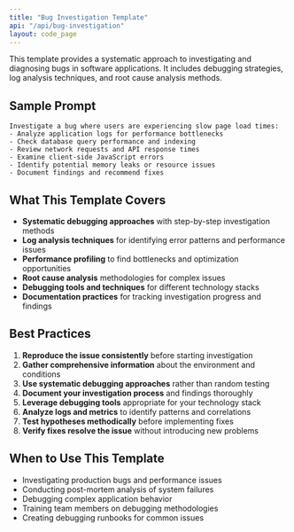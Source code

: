 ```yaml
---
title: "Bug Investigation Template"
api: "/api/bug-investigation"
layout: code_page
---
```


This template provides a systematic approach to investigating and diagnosing bugs in software applications. It includes debugging strategies, log analysis techniques, and root cause analysis methods.

## Sample Prompt

```
Investigate a bug where users are experiencing slow page load times:
- Analyze application logs for performance bottlenecks
- Check database query performance and indexing
- Review network requests and API response times
- Examine client-side JavaScript errors
- Identify potential memory leaks or resource issues
- Document findings and recommend fixes
```

## What This Template Covers

- **Systematic debugging approaches** with step-by-step investigation methods
- **Log analysis techniques** for identifying error patterns and performance issues
- **Performance profiling** to find bottlenecks and optimization opportunities
- **Root cause analysis** methodologies for complex issues
- **Debugging tools and techniques** for different technology stacks
- **Documentation practices** for tracking investigation progress and findings

## Best Practices

1. **Reproduce the issue consistently** before starting investigation
2. **Gather comprehensive information** about the environment and conditions
3. **Use systematic debugging approaches** rather than random testing
4. **Document your investigation process** and findings thoroughly
5. **Leverage debugging tools** appropriate for your technology stack
6. **Analyze logs and metrics** to identify patterns and correlations
7. **Test hypotheses methodically** before implementing fixes
8. **Verify fixes resolve the issue** without introducing new problems

## When to Use This Template

- Investigating production bugs and performance issues
- Conducting post-mortem analysis of system failures
- Debugging complex application behavior
- Training team members on debugging methodologies
- Creating debugging runbooks for common issues
